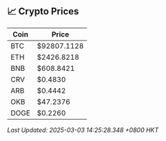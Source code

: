 ## 📈 Crypto Prices

| Coin | Price |
| ---- | ----- |
| BTC | $92807.1128 |
| ETH | $2426.8218 |
| BNB | $608.8421 |
| CRV | $0.4830 |
| ARB | $0.4442 |
| OKB | $47.2376 |
| DOGE | $0.2260 |

_Last Updated: 2025-03-03 14:25:28.348 +0800 HKT_